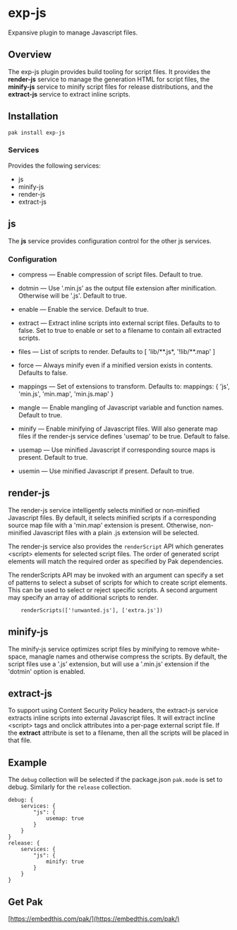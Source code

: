 exp-js
===

Expansive plugin to manage Javascript files.

## Overview

The exp-js plugin provides build tooling for script files. It provides the **render-js** service to manage the generation HTML for script files, the **minify-js** service to minify script files for release distributions, and the **extract-js** service to extract inline scripts.

## Installation

    pak install exp-js

### Services

Provides the following services:

* js
* minify-js
* render-js
* extract-js

## js

The **js** service provides configuration control for the other js services.

### Configuration

* compress &mdash; Enable compression of script files. Default to true.
* dotmin &mdash; Use '.min.js' as the output file extension after minification. Otherwise will be '.js'.  Default to true.
* enable &mdash; Enable the service. Default to true.
* extract &mdash; Extract inline scripts into external script files. Defaults to to false. Set to true to enable or set
    to a filename to contain all extracted scripts.
* files &mdash; List of scripts to render. Defaults to [ 'lib/\*\*.js*, '!lib/\*\*.map' ]
* force &mdash; Always minify even if a minified version exists in contents. Defaults to false.
* mappings &mdash; Set of extensions to transform. Defaults to:
mappings: {
    'js',
    'min.js',
    'min.map',
    'min.js.map'
}

* mangle &mdash; Enable mangling of Javascript variable and function names. Default to true.
* minify &mdash; Enable minifying of Javascript files. Will also generate map files if the render-js service defines 'usemap' to be true. Default to false.
* usemap &mdash; Use minified Javascript if corresponding source maps is present. Default to true.
* usemin &mdash; Use minified Javascript if present. Default to true.

## render-js

The render-js service intelligently selects minified or non-minified Javascript files. By default, it selects minified scripts if a corresponding source map file with a 'min.map' extension is present. Otherwise, non-minified Javascript files with a plain .js extension will be selected.

The render-js service also provides the `renderScript` API which generates &lt;script&gt; elements for selected script files. The order of generated script elements will match the required order as specified by Pak dependencies.

The renderScripts API may be invoked with an argument can specify a set of patterns to select a subset of scripts for which to create script elements. This can be used to select or reject specific scripts. A second argument may specify an array of additional scripts to render.

```
    renderScripts(['!unwanted.js'], ['extra.js'])
```

## minify-js

The minify-js service optimizes script files by minifying to remove white-space, managle names and otherwise compress the scripts. By default, the script files use a '.js' extension, but will use a '.min.js' extension if the 'dotmin' option is enabled.


## extract-js

To support using Content Security Policy headers, the extract-js service extracts inline scripts into external Javascript files. It will extract incline \<script> tags and onclick attributes into a per-page external script file. If the **extract** attribute is set to a filename, then all the scripts will be placed in that file.

## Example

The `debug` collection will be selected if the package.json `pak.mode` is set to debug. Similarly for the `release` collection.

```
debug: {
    services: {
        "js": {
            usemap: true
        }
    }
}
release: {
    services: {
        "js": {
            minify: true
        }
    }
}
```

## Get Pak

[https://embedthis.com/pak/](https://embedthis.com/pak/)
